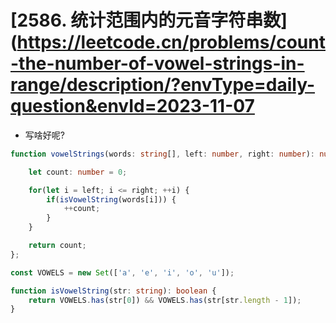# [2586. 统计范围内的元音字符串数](https://leetcode.cn/problems/count-the-number-of-vowel-strings-in-range/description/?envType=daily-question&envId=2023-11-07

- 写啥好呢?

```ts
function vowelStrings(words: string[], left: number, right: number): number {

    let count: number = 0;

    for(let i = left; i <= right; ++i) {
        if(isVowelString(words[i])) {
            ++count;
        }
    }

    return count;
};

const VOWELS = new Set(['a', 'e', 'i', 'o', 'u']);

function isVowelString(str: string): boolean {
    return VOWELS.has(str[0]) && VOWELS.has(str[str.length - 1]);
}
```